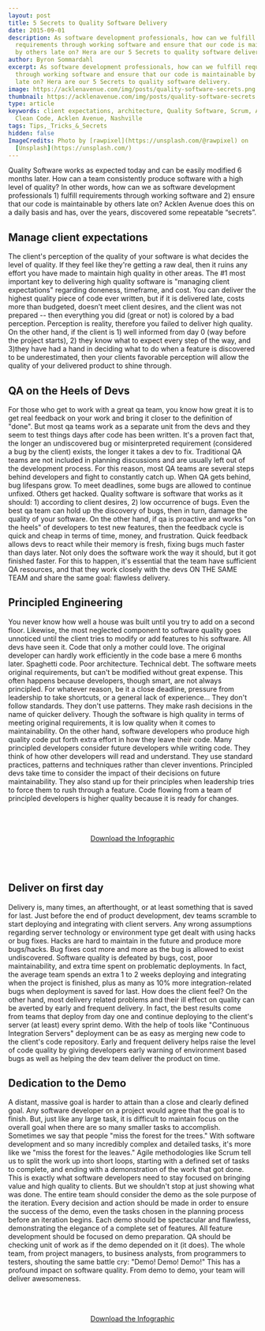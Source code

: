 ```yaml
---
layout: post
title: 5 Secrets to Quality Software Delivery
date: 2015-09-01
description: As software development professionals, how can we fulfill
  requirements through working software and ensure that our code is maintainable
  by others late on? Hera are our 5 Secrets to quality software delivery.
author: Byron Sommardahl
excerpt: As software development professionals, how can we fulfill requirements
  through working software and ensure that our code is maintainable by others
  late on? Hera are our 5 Secrets to quality software delivery.
image: https://acklenavenue.com/img/posts/quality-software-secrets.png
thumbnail: https://acklenavenue.com/img/posts/quality-software-secrets.png
type: article
keywords: client expectations, architecture, Quality Software, Scrum, Agile,
  Clean Code, Acklen Avenue, Nashville
tags: Tips,_Tricks_&_Secrets
hidden: false
ImageCredits: Photo by [rawpixel](https://unsplash.com/@rawpixel) on
  [Unsplash](https://unsplash.com/)
---
```


Quality Software works as expected today and can be easily modified 6 months later. How can a team consistently produce software with a high level of quality? In other words, how can we as software development professionals 1) fulfill requirements through working software and 2) ensure that our code is maintainable by others late on? Acklen Avenue does this on a daily basis and has, over the years, discovered some repeatable “secrets”.

## Manage client expectations
The client's perception of the quality of your software is what decides the level of quality. If they feel like they're getting a raw deal, then it ruins any effort you have made to maintain high quality in other areas. The #1 most important key to delivering high quality software is "managing client expectations" regarding doneness, timeframe, and cost. You can deliver the highest quality piece of code ever written, but if it is delivered late, costs more than budgeted, doesn’t meet client desires, and the client was not prepared -- then everything you did (great or not) is colored by a bad perception. Perception is reality, therefore you failed to deliver high quality. On the other hand, if the client is 1) well informed from day 0 (way before the project starts), 2) they know what to expect every step of the way, and 3)they have had a hand in deciding what to do when a feature is discovered to be underestimated, then your clients favorable perception will allow the quality of your delivered product to shine through.

## QA on the Heels of Devs
For those who get to work with a great qa team, you know how great it is to get real feedback on your work and bring it closer to the definition of "done". But most qa teams work as a separate unit from the devs and they seem to test things days after code has been written. It's a proven fact that, the longer an undiscovered bug or misinterpreted requirement (considered a bug by the client) exists, the longer it takes a dev to fix. Traditional QA teams are not included in planning discussions and are usually left out of the development process. For this reason, most QA teams are several steps behind developers and fight to constantly catch up. When QA gets behind, bug lifespans grow. To meet deadlines, some bugs are allowed to continue unfixed. Others get hacked. Quality software is software that works as it should: 1) according to client desires, 2) low occurrence of bugs. Even the best qa team can hold up the discovery of bugs, then in turn, damage the quality of your software. On the other hand, if qa is proactive and works "on the heels" of developers to test new features, then the feedback cycle is quick and cheap in terms of time, money, and frustration. Quick feedback allows devs to react while their memory is fresh, fixing bugs much faster than days later. Not only does the software work the way it should, but it got finished faster. For this to happen, it's essential that the team have sufficient QA resources, and that they work closely with the devs ON THE SAME TEAM and share the same goal: flawless delivery.

## Principled Engineering
You never know how well a house was built until you try to add on a second floor. Likewise, the most neglected component to software quality goes unnoticed until the client tries to modify or add features to his software. All devs have seen it. Code that only a mother could love. The original developer can hardly work efficiently in the code base a mere 6 months later. Spaghetti code. Poor architecture. Technical debt. The software meets original requirements, but can't be modified without great expense. This often happens because developers, though smart, are not always principled. For whatever reason, be it a close deadline, pressure from leadership to take shortcuts, or a general lack of experience... They don't follow standards. They don't use patterns. They make rash decisions in the name of quicker delivery. Though the software is high quality in terms of meeting original requirements, it is low quality when it comes to maintainability. On the other hand, software developers who produce high quality code put forth extra effort in how they leave their code. Many principled developers consider future developers while writing code. They think of how other developers will read and understand. They use standard practices, patterns and techniques rather than clever inventions. Principled devs take time to consider the impact of their decisions on future maintainability. They also stand up for their principles when leadership tries to force them to rush through a feature. Code flowing from a team of principled developers is higher quality because it is ready for changes.

<div style="text-align:center; padding:50px 30px;">
  <a href="/img/posts/5-secrets-infographic.png" class="btn btn--apple hvr-ripple-out">Download the Infographic</a>
</div>

## Deliver on first day
Delivery is, many times, an afterthought, or at least something that is saved for last. Just before the end of product development, dev teams scramble to start deploying and integrating with client servers. Any wrong assumptions regarding server technology or environment type get dealt with using hacks or bug fixes. Hacks are hard to maintain in the future and produce more bugs/hacks. Bug fixes cost more and more as the bug is allowed to exist undiscovered. Software quality is defeated by bugs, cost, poor maintainability, and extra time spent on problematic deployments. In fact, the average team spends an extra 1 to 2 weeks deploying and integrating when the project is finished, plus as many as 10% more integration-related bugs when deployment is saved for last. How does the client feel? On the other hand, most delivery related problems and their ill effect on quality can be averted by early and frequent delivery. In fact, the best results come from teams that deploy from day one and continue deploying to the client's server (at least) every sprint demo. With the help of tools like "Continuous Integration Servers" deployment can be as easy as merging new code to the client's code repository. Early and frequent delivery helps raise the level of code quality by giving developers early warning of environment based bugs as well as helping the dev team deliver the product on time.

## Dedication to the Demo
A distant, massive goal is harder to attain than a close and clearly defined goal. Any software developer on a project would agree that the goal is to finish. But, just like any large task, it is difficult to maintain focus on the overall goal when there are so many smaller tasks to accomplish. Sometimes we say that people "miss the forest for the trees." With software development and so many incredibly complex and detailed tasks, it's more like we "miss the forest for the leaves." Agile methodologies like Scrum tell us to split the work up into short loops, starting with a defined set of tasks to complete, and ending with a demonstration of the work that got done. This is exactly what software developers need to stay focused on bringing value and high quality to clients. But we shouldn't stop at just showing what was done. The entire team should consider the demo as the sole purpose of the iteration. Every decision and action should be made in order to ensure the success of the demo, even the tasks chosen in the planning process before an iteration begins. Each demo should be spectacular and flawless, demonstrating the elegance of a complete set of features. All feature development should be focused on demo preparation. QA should be checking unit of work as if the demo depended on it (it does). The whole team, from project managers, to business analysts, from programmers to testers, shouting the same battle cry: "Demo! Demo! Demo!" This has a profound impact on software quality. From demo to demo, your team will deliver awesomeness.

<div style="text-align:center; padding:50px 30px;">
  <a href="/img/posts/5-secrets-infographic.png" class="btn btn--apple hvr-ripple-out">Download the Infographic</a>
</div>

